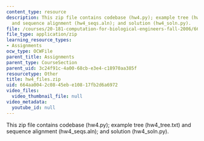 ```yaml
---
content_type: resource
description: This zip file contains codebase (hw4.py); example tree (hw4_tree.txt)
  and sequence alignment (hw4_seqs.aln); and solution (hw4_soln.py).
file: /courses/20-181-computation-for-biological-engineers-fall-2006/664aa0042c0845ebe10817fb2d6a6972_hw4_files.zip
file_type: application/zip
learning_resource_types:
- Assignments
ocw_type: OCWFile
parent_title: Assignments
parent_type: CourseSection
parent_uid: 3c24f91c-4a00-68cb-e3e4-c18970aa385f
resourcetype: Other
title: hw4_files.zip
uid: 664aa004-2c08-45eb-e108-17fb2d6a6972
video_files:
  video_thumbnail_file: null
video_metadata:
  youtube_id: null
---
```

This zip file contains codebase (hw4.py); example tree (hw4_tree.txt) and sequence alignment (hw4_seqs.aln); and solution (hw4_soln.py).

